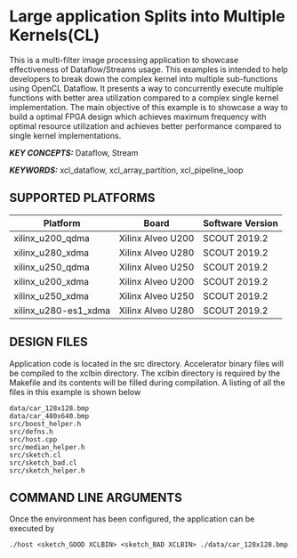 Large application Splits into Multiple Kernels(CL)
======================

This is a multi-filter image processing application to showcase effectiveness of Dataflow/Streams usage. This examples is intended to help developers to break down the complex kernel into multiple sub-functions using OpenCL Dataflow. It presents a way to concurrently execute multiple functions with better area utilization compared to a complex single kernel implementation. The main objective of this example is to showcase a way to build a optimal FPGA design which achieves maximum frequency with optimal resource utilization and achieves better performance compared to single kernel implementations.

***KEY CONCEPTS:*** Dataflow, Stream

***KEYWORDS:*** xcl_dataflow, xcl_array_partition, xcl_pipeline_loop

## SUPPORTED PLATFORMS
Platform | Board             | Software Version
---------|-------------------|-----------------
xilinx_u200_qdma|Xilinx Alveo U200|SCOUT 2019.2
xilinx_u280_xdma|Xilinx Alveo U280|SCOUT 2019.2
xilinx_u250_qdma|Xilinx Alveo U250|SCOUT 2019.2
xilinx_u200_xdma|Xilinx Alveo U200|SCOUT 2019.2
xilinx_u250_xdma|Xilinx Alveo U250|SCOUT 2019.2
xilinx_u280-es1_xdma|Xilinx Alveo U280|SCOUT 2019.2


##  DESIGN FILES
Application code is located in the src directory. Accelerator binary files will be compiled to the xclbin directory. The xclbin directory is required by the Makefile and its contents will be filled during compilation. A listing of all the files in this example is shown below

```
data/car_128x128.bmp
data/car_480x640.bmp
src/boost_helper.h
src/defns.h
src/host.cpp
src/median_helper.h
src/sketch.cl
src/sketch_bad.cl
src/sketch_helper.h
```

##  COMMAND LINE ARGUMENTS
Once the environment has been configured, the application can be executed by
```
./host <sketch_GOOD XCLBIN> <sketch_BAD XCLBIN> ./data/car_128x128.bmp
```


